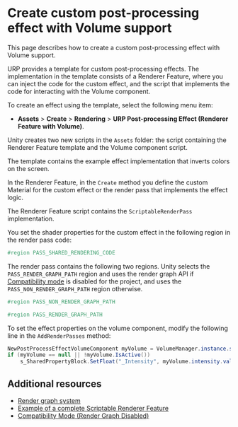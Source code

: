 # Create custom post-processing effect with Volume support

This page describes how to create a custom post-processing effect with Volume support.

URP provides a template for custom post-processing effects. The implementation in the template consists of a Renderer Feature, where you can inject the code for the custom effect, and the script that implements the code for interacting with the Volume component.

To create an effect using the template, select the following menu item:

* **Assets** > **Create** > **Rendering** > **URP Post-processing Effect (Renderer Feature with Volume)**.

Unity creates two new scripts in the `Assets` folder: the script containing the Renderer Feature template and the Volume component script.

The template contains the example effect implementation that inverts colors on the screen.

In the Renderer Feature, in the `Create` method you define the custom Material for the custom effect or the render pass that implements the effect logic.

The Renderer Feature script contains the `ScriptableRenderPass` implementation.

You set the shader properties for the custom effect in the following region in the render pass code:

```C#
#region PASS_SHARED_RENDERING_CODE
```

The render pass contains the following two regions. Unity selects the `PASS_RENDER_GRAPH_PATH` region and uses the render graph API if [Compatibility mode](../compatibility-mode.md) is disabled for the project, and uses the `PASS_NON_RENDER_GRAPH_PATH` region otherwise.

```C#
#region PASS_NON_RENDER_GRAPH_PATH
```

```C#
#region PASS_RENDER_GRAPH_PATH
```

To set the effect properties on the volume component, modify the following line in the `AddRenderPasses` method:

```C#
NewPostProcessEffectVolumeComponent myVolume = VolumeManager.instance.stack?.GetComponent<NewPostProcessEffectVolumeComponent>();
if (myVolume == null || !myVolume.IsActive())
    s_SharedPropertyBlock.SetFloat("_Intensity", myVolume.intensity.value);
```

## Additional resources

* [Render graph system](render-graph.md)
* [Example of a complete Scriptable Renderer Feature](renderer-features/create-custom-renderer-feature.md)
* [Compatibility Mode (Render Graph Disabled)](compatibility-mode.md)